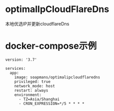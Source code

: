 # optimalIpCloudFlareDns
本地优选IP并更新cloudflareDns

# docker-compose示例
```
version: '3.7'

services:
  app:
    image: soapmans/optimalipcloudflaredns
    privileged: true
    network_mode: host
    restart: always
    environment:
      - TZ=Asia/Shanghai
      - CRON_EXPRESSION=*/5 * * * *
```
